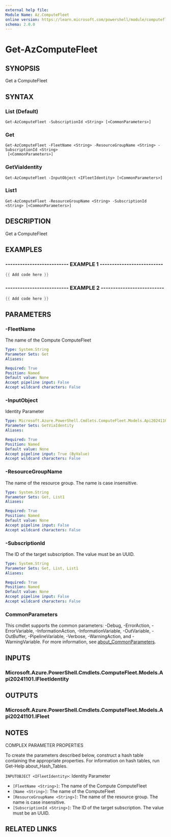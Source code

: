 ```yaml
---
external help file:
Module Name: Az.ComputeFleet
online version: https://learn.microsoft.com/powershell/module/computefleet/get-azcomputefleet
schema: 2.0.0
---
```


# Get-AzComputeFleet

## SYNOPSIS
Get a ComputeFleet

## SYNTAX

### List (Default)
```
Get-AzComputeFleet -SubscriptionId <String> [<CommonParameters>]
```

### Get
```
Get-AzComputeFleet -FleetName <String> -ResourceGroupName <String> -SubscriptionId <String>
 [<CommonParameters>]
```

### GetViaIdentity
```
Get-AzComputeFleet -InputObject <IFleetIdentity> [<CommonParameters>]
```

### List1
```
Get-AzComputeFleet -ResourceGroupName <String> -SubscriptionId <String> [<CommonParameters>]
```

## DESCRIPTION
Get a ComputeFleet

## EXAMPLES

### -------------------------- EXAMPLE 1 --------------------------
```powershell
{{ Add code here }}
```



### -------------------------- EXAMPLE 2 --------------------------
```powershell
{{ Add code here }}
```



## PARAMETERS

### -FleetName
The name of the Compute ComputeFleet

```yaml
Type: System.String
Parameter Sets: Get
Aliases:

Required: True
Position: Named
Default value: None
Accept pipeline input: False
Accept wildcard characters: False
```

### -InputObject
Identity Parameter

```yaml
Type: Microsoft.Azure.PowerShell.Cmdlets.ComputeFleet.Models.Api20241101.IFleetIdentity
Parameter Sets: GetViaIdentity
Aliases:

Required: True
Position: Named
Default value: None
Accept pipeline input: True (ByValue)
Accept wildcard characters: False
```

### -ResourceGroupName
The name of the resource group.
The name is case insensitive.

```yaml
Type: System.String
Parameter Sets: Get, List1
Aliases:

Required: True
Position: Named
Default value: None
Accept pipeline input: False
Accept wildcard characters: False
```

### -SubscriptionId
The ID of the target subscription.
The value must be an UUID.

```yaml
Type: System.String
Parameter Sets: Get, List, List1
Aliases:

Required: True
Position: Named
Default value: None
Accept pipeline input: False
Accept wildcard characters: False
```

### CommonParameters
This cmdlet supports the common parameters: -Debug, -ErrorAction, -ErrorVariable, -InformationAction, -InformationVariable, -OutVariable, -OutBuffer, -PipelineVariable, -Verbose, -WarningAction, and -WarningVariable. For more information, see [about_CommonParameters](http://go.microsoft.com/fwlink/?LinkID=113216).

## INPUTS

### Microsoft.Azure.PowerShell.Cmdlets.ComputeFleet.Models.Api20241101.IFleetIdentity

## OUTPUTS

### Microsoft.Azure.PowerShell.Cmdlets.ComputeFleet.Models.Api20241101.IFleet

## NOTES

COMPLEX PARAMETER PROPERTIES

To create the parameters described below, construct a hash table containing the appropriate properties. For information on hash tables, run Get-Help about_Hash_Tables.


`INPUTOBJECT <IFleetIdentity>`: Identity Parameter
  - `[FleetName <String>]`: The name of the Compute ComputeFleet
  - `[Name <String>]`: The name of the ComputeFleet
  - `[ResourceGroupName <String>]`: The name of the resource group. The name is case insensitive.
  - `[SubscriptionId <String>]`: The ID of the target subscription. The value must be an UUID.

## RELATED LINKS

